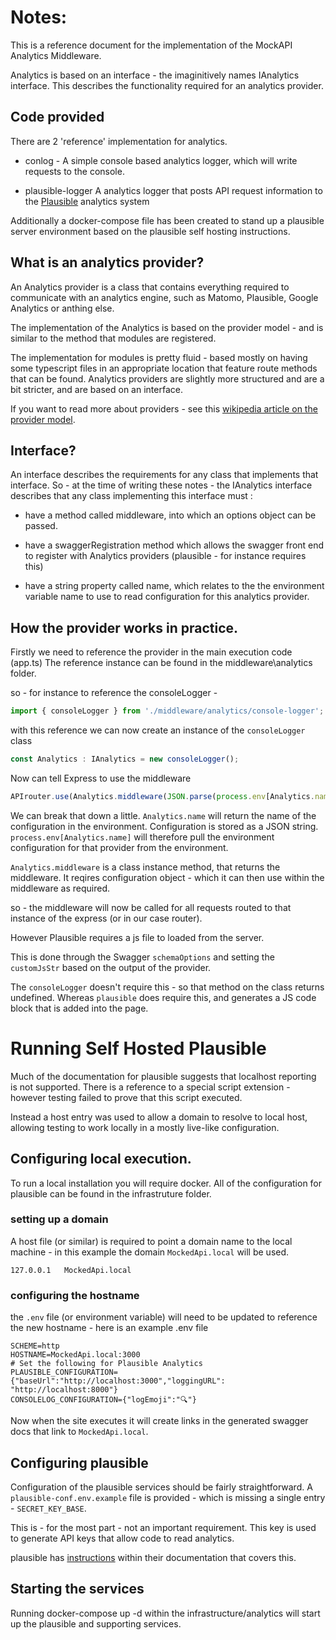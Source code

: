 # Notes:
This is a reference document for the implementation of the MockAPI Analytics Middleware.  

Analytics is based on an interface - the imaginitively names IAnalytics interface.
This describes the functionality required for an analytics provider.

## Code provided
There are 2 'reference' implementation for analytics.  
- conlog - A simple console based analytics logger, which will write requests to the console.

- plausible-logger 
A analytics logger that posts API request information to the [Plausible](https://plausible.io/) analytics system

Additionally a docker-compose file has been created to stand up a plausible server environment based on the plausible self hosting instructions.


## What is an analytics provider?
An Analytics provider is a class that contains everything required to communicate with an analytics engine, such as Matomo, Plausible, Google Analytics or anthing else.
 
The implementation of the Analytics is based on the provider model - and is similar to the method that modules are registered.

The implementation for modules is pretty fluid - based mostly on having some typescript files in an appropriate location that feature route methods that can be found.  Analytics providers are slightly more structured and are a bit stricter, and are based on an interface.

If you want to read more about providers - see this [wikipedia article on the provider model](https://en.wikipedia.org/wiki/Provider_model).


## Interface?
An interface describes the requirements for any class that implements that interface.  So - at the time of writing these notes - the IAnalytics interface describes that any class implementing this interface must :

- have a method called middleware, into which an options object can be passed.

- have a swaggerRegistration method which allows the swagger front end to register with Analytics providers (plausible - for instance requires this)

- have a string property called name, which relates to the the environment variable name to use to read configuration for this analytics provider.

## How the provider works in practice.
Firstly we need to reference the provider in the main execution code (app.ts)  The reference instance can be found in the middleware\analytics folder.

so - for instance to reference the consoleLogger -

```javascript
import { consoleLogger } from './middleware/analytics/console-logger';
```
with this reference we can now create an instance of the `consoleLogger` class   

```javascript
const Analytics : IAnalytics = new consoleLogger();
```

Now can tell Express to use the middleware

```javascript
APIrouter.use(Analytics.middleware(JSON.parse(process.env[Analytics.name])))
```
We can break that down a little.  `Analytics.name` will return the name of the configuration in the environment.  Configuration is stored as a JSON string.  
`process.env[Analytics.name]` will therefore pull the environment configuration for that provider from the environment.

`Analytics.middleware` is a class instance method, that returns the middleware. It reqires configuration object - which it can then use within the middleware as required.

so - the middleware will now be called for all requests routed to that instance of the express (or in our case router).

However Plausible requires a js file to loaded from the server.

This is done through the Swagger `schemaOptions` and setting the `customJsStr` based on the output of the provider.

The `consoleLogger` doesn't require this - so that method on the class returns undefined.  Whereas `plausible` does require this, and generates a JS code block that is added into the page.

# Running Self Hosted Plausible
Much of the documentation for plausible suggests that localhost reporting is not supported.  There is a reference to a special script extension - however testing failed to prove that this script executed.

Instead a host entry was used to allow a domain to resolve to local host, allowing testing to work locally in a mostly live-like configuration.

## Configuring local execution.
To run a local installation you will require docker.  All of the configuration for plausible can be found in the infrastruture folder.

### setting up a domain
A host file (or similar) is required to point a domain name to the local machine - in this example the domain `MockedApi.local` will be used.

```
127.0.0.1   MockedApi.local
```

### configuring the hostname
the `.env` file (or environment variable) will need to be updated to reference the new hostname - here is an example .env file

```
SCHEME=http
HOSTNAME=MockedApi.local:3000
# Set the following for Plausible Analytics
PLAUSIBLE_CONFIGURATION={"baseUrl":"http://localhost:3000","loggingURL": "http://localhost:8000"}
CONSOLELOG_CONFIGURATION={"logEmoji":"🔍"}
```

Now when the site executes it will create links in the generated swagger docs that link to `MockedApi.local`.


## Configuring plausible
Configuration of the plausible services should be fairly straightforward.  A `plausible-conf.env.example` file is provided - which is missing a single entry - `SECRET_KEY_BASE`.

This is - for the most part - not an important requirement.  This key is used to generate API keys that allow code to read analytics.

plausible has [instructions](https://plausible.io/docs/self-hosting#2-add-required-configuration) within their documentation that covers this.

## Starting the services
Running docker-compose up -d within the infrastructure/analytics will start up the plausible and supporting services.
